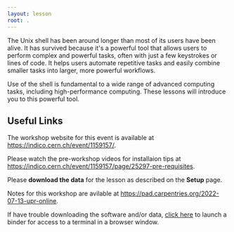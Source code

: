 ```yaml
---
layout: lesson
root: .
---
```


The Unix shell has been around longer than most of its users
have been alive. It has survived because it's a powerful tool that
allows users to perform complex and powerful tasks, often with just
 a few keystrokes or lines of code. It helps users automate repetitive
 tasks and easily combine smaller tasks into larger, more powerful workflows.

Use of the shell is fundamental to a wide range of advanced computing
tasks, including high-performance computing. These lessons will introduce
you to this powerful tool.

## Useful Links

The workshop website for this event is available at
 <https://indico.cern.ch/event/1159157/>.

Please watch the pre-workshop videos for installaion tips at 
<https://indico.cern.ch/event/1159157/page/25297-pre-requisites>.
 
Please **download the data** for the lesson as described on the **Setup** page.

Notes for this workshop are avilable at 
<https://pad.carpentries.org/2022-07-13-upr-online>.

If have trouble downloading the software and/or data, 
[click 
here](https://mybinder.org/v2/gh/raynamharris/2022-07-13-upr-online/shell-lessons-data) 
to launch a binder for access to a terminal in a browser window.
